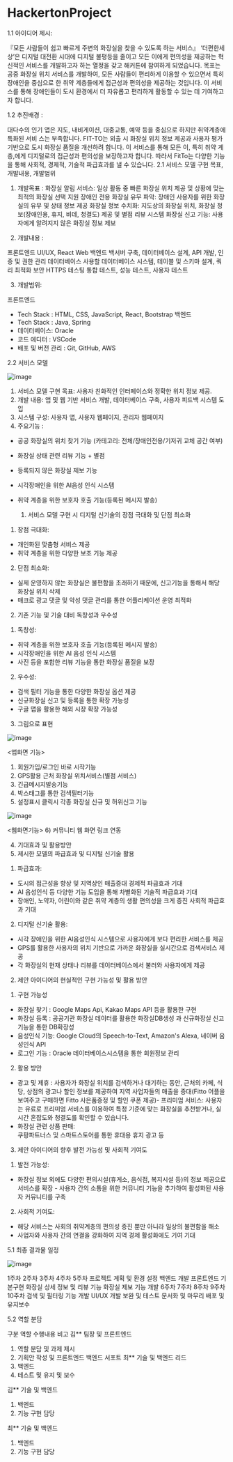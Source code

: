 # HackertonProject


1.1 아이디어 제시: 


『모든 사람들이 쉽고 빠르게 주변의 화장실을 찾을 수 있도록 하는 서비스』
 ‘더편한세상’은 디지털 대전환 시대에 디지털 불평등을 줄이고 모든 이에게 편의성을 제공하는 혁신적인 서비스를 개발하고자 하는 열정을 갖고 해커톤에 참여하게 되었습니다. 목표는 공중 화장실 위치 서비스를 개발하여, 모든 사람들이 편리하게 이용할 수 있으면서 특히 장애인을 중심으로 한 취약 계층들에게 접근성과 편의성을 제공하는 것입니다. 이 서비스를 통해 장애인들이 도시 환경에서 더 자유롭고 편리하게 활동할 수 있는 데 기여하고자 합니다. 



1.2 추진배경 : 


 대다수의 인기 앱은 지도, 내비게이션, 대중교통, 예약 등을 중심으로 하지만 취약계층에 특화된 서비 스는 부족합니다. FIT-TO는 외출 시 화장실 위치 정보 제공과 사용자 평가 기반으로 도시 화장실 품질을 개선하려 합니다. 이 서비스를 통해 모든 이, 특히 취약 계층,에게 디지털로의 접근성과 편의성을 보장하고자 합니다. 따라서 FitTo는 다양한 기능을 통해 사회적, 경제적, 기술적 파급효과를 낼 수 있습니다.
 2.1 서비스 모델 구현 목표, 개발내용, 개발범위 
1) 개발목표 : 
화장실 알림 서비스: 일상 활동 중 빠른 화장실 위치 제공 및 상황에 맞는 최적의 화장실 선택 지원
장애인 전용 화장실 유무 파악: 장애인 사용자를 위한 화장실의 유무 및 상태 정보 제공
화장실 정보 수치화: 지도상의 화장실 위치, 화장실 정보(장애인용, 휴지, 비데, 청결도) 제공 및 별점 리뷰 시스템
화장실 신고 기능: 사용자에게 알려지지 않은 화장실 정보 제보

2) 개발내용 :

프론트엔드
UI/UX, React Web
백엔드
백서버 구축, 데이터베이스 설계, API 개발, 인증 및 권한 관리
데이터베이스
사용할 데이터베이스 시스템, 테이블 및 스키마 설계, 쿼리 최적화
보안
HTTPS 
테스팅
통합 테스트, 성능 테스트, 사용자 테스트 



3) 개발범위: 

프론트엔드
- Tech Stack : HTML, CSS, JavaScript, React, Bootstrap
백엔드
- Tech Stack : Java, Spring
- 데이터베이스: Oracle
- 코드 에디터 : VSCode
- 배포 및 버전 관리 : Git, GitHub, AWS


2.2 서비스 모델 


![image](https://github.com/maxkim77/HackertonProject/assets/141907655/7868f2f6-526c-45c2-976f-38667e8aa377)
1) 서비스 모델 구현 목표: 사용자 친화적인 인터페이스와 정확한 위치 정보 제공.
2) 개발 내용: 앱 및 웹 기반 서비스 개발, 데이터베이스 구축, 사용자 피드백 시스템 도입
3) 시스템 구성: 사용자 앱, 사용자 웹페이지, 관리자 웹페이지
4) 주요기능 : 
- 공공 화장실의 위치 찾기 기능 (카테고리: 전체/장애인전용/기저귀 교체 공간 여부)
- 화장실 상태 관련 리뷰 기능 + 별점
- 등록되지 않은 화장실 제보 기능
- 시각장애인을 위한 AI음성 인식 시스템
- 취약 계층을 위한 보호자 호출 기능(등록된 메시지 발송)

  1. 서비스 모델 구현 시 디지털 신기술의 장점 극대화 및 단점 최소화
1) 장점 극대화: 
- 개인화된 맞춤형 서비스 제공
- 취약 계층을 위한 다양한 보조 기능 제공

2) 단점 최소화: 
- 실제 운영하지 않는 화장실은 불편함을 초래하기 때문에, 신고기능을 통해서 해당 화장실 위치 삭제
- 매크로 광고 댓글 및 악성 댓글 관리를 통한 어플리케이션 운영 최적화

2. 기존 기능 및 기술 대비 독창성과 우수성
1) 독창성: 
- 취약 계층을 위한 보호자 호출 기능(등록된 메시지 발송) 
- 시각장애인을 위한 AI 음성 인식 시스템
- 사진 등을 포함한 리뷰 기능을 통한 화장실 품질을 보장

2) 우수성:
- 검색 필터 기능을 통한 다양한 화장실 옵션 제공
- 신규화장실 신고 및 등록을 통한 확장 가능성
- 구글 맵을 활용한 해외 시장 확장 가능성

3. 그림으로 표현


![image](https://github.com/maxkim77/HackertonProject/assets/141907655/937b1acc-c6fe-46ef-abb5-d62169d1cf15)


<앱화면 기능>
1) 회원가입/로그인 바로 시작기능
2) GPS활용 근처 화장실 위치서비스(별점 서비스)
3) 긴급메시지발송기능
4) 박스태그를 통한 검색필터기능
5) 설정표시 클릭시 각종 화장실 신규 및 허위신고 기능


![image](https://github.com/maxkim77/HackertonProject/assets/141907655/1ae92658-9c9b-48fa-9021-e1dad3127030)

<웹화면기능>
6) 커뮤니티 웹 화면 링크 연동


4. 기대효과 및 활용방안
1. 제시한 모델의 파급효과 및 디지털 신기술 활용
1) 파급효과: 
- 도시의 접근성을 향상 및 지역상인 매출증대 경제적 파급효과 기대
- AI 음성인식 등 다양한 기능 도입을 통해 차별화된 기술적 파급효과 기대
- 장애인, 노약자, 어린이와 같은 취약 계층의 생활 편의성을 크게 증진 사회적 파급효과 기대
2) 디지털 신기술 활용: 
- 시각 장애인을 위한 AI음성인식 시스템으로 사용자에게 보다 편리한 서비스를 제공
- GPS를 활용한 사용자의 위치 기반으로 가까운 화장실을 실시간으로 검색서비스 제공
- 각 화장실의 현재 상태나 리뷰를 데이터베이스에서 불러와 사용자에게 제공

2. 제안 아이디어의 현실적인 구현 가능성 및 활용 방안
1) 구현 가능성
- 화장실 찾기 : Google Maps Api, Kakao Maps API 등을 활용한 구현
- 화장실 등록 : 공공기관 화장실 데이터를 활용한 화장실DB생성 과 신규화장실 신고 기능을 통한 DB확장성
- 음성인식 기능: Google Cloud의 Speech-to-Text, Amazon's Alexa, 네이버 음성인식 API
- 로그인 기능 : Oracle 데이터베이스시스템을 통한 회원정보 관리
2) 활용 방안
- 광고 및 제휴 : 사용자가 화장실 위치를 검색하거나 대기하는 동안, 근처의 카페, 식당, 상점의 광고나 할인 정보를 제공하여 지역 사업자들의 매출을 증대(Fitto 어플을 보여주고 구매하면 Fitto 사은품증정 및 할인 쿠폰 제공)- 프리미엄 서비스: 
사용자는 유료로 프리미엄 서비스를 이용하여 특정 기준에 맞는 화장실을 추천받거나, 실시간 혼잡도와 청결도를 확인할 수 있습니다.
- 화장실 관련 상품 판매:  
쿠팡파트너스 및 스마트스토어를 통한 휴대용 휴지 광고 등

3. 제안 아이디어의 향후 발전 가능성 및 사회적 기여도
1) 발전 가능성: 
- 화장실 정보 외에도 다양한 편의시설(휴게소, 음식점, 복지시설 등)의 정보 제공으로 서비스를 확장 - 사용자 간의 소통을 위한 커뮤니티 기능을 추가하여 활성화된 사용자 커뮤니티를 구축
2) 사회적 기여도: 
- 해당 서비스는 사회의 취약계층의 편의성 증진 뿐만 아니라 일상의 불편함을 해소
- 사업자와 사용자 간의 연결을 강화하여 지역 경제 활성화에도 기여 기대


5.1 최종 결과물 일정


![image](https://github.com/maxkim77/HackertonProject/assets/141907655/cd2e2e45-ad86-4fa9-81ed-8e98e8919798)



1주차
2주차
3주차 
4주차
5주차
프로젝트 계획 및 환경 설정
백엔드 개발
프론트엔드
기본구현
화장실 상세 정보 및 리뷰 기능
화장실 제보 
기능 개발
6주차 
7주차
8주차
9주차
10주차
검색 및 
필터링 기능 개발
UI/UX 개발
보완 및 테스트
문서화 및 마무리
배포 및 유지보수


5.2 역할 분담

구분
역할
수행내용 
비고
김**
팀장 및 프론트엔드
1) 역할 분담 및 과제 제시
2) 기획안 작성 및 프론트엔드
백엔드
서포트
최**
기술 및 백엔드 리드
1) 백엔드
2) 테스트 및 유지 및 보수

김**
기술 및 백엔드
1) 백엔드
2) 기능 구현 담당

최**
기술 및 백엔드
1) 백엔드
2) 기능 구현 담당



